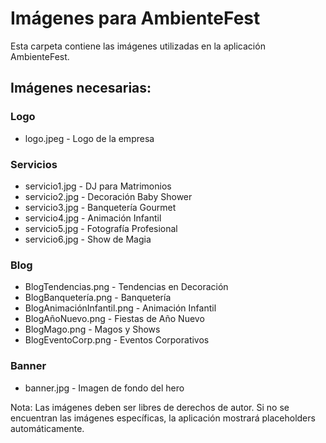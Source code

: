 # Imágenes para AmbienteFest

Esta carpeta contiene las imágenes utilizadas en la aplicación AmbienteFest.

## Imágenes necesarias:

### Logo
- logo.jpeg - Logo de la empresa

### Servicios
- servicio1.jpg - DJ para Matrimonios
- servicio2.jpg - Decoración Baby Shower  
- servicio3.jpg - Banquetería Gourmet
- servicio4.jpg - Animación Infantil
- servicio5.jpg - Fotografía Profesional
- servicio6.jpg - Show de Magia

### Blog
- BlogTendencias.png - Tendencias en Decoración
- BlogBanquetería.png - Banquetería
- BlogAnimaciónInfantil.png - Animación Infantil
- BlogAñoNuevo.png - Fiestas de Año Nuevo
- BlogMago.png - Magos y Shows
- BlogEventoCorp.png - Eventos Corporativos

### Banner
- banner.jpg - Imagen de fondo del hero

Nota: Las imágenes deben ser libres de derechos de autor. Si no se encuentran las imágenes específicas, la aplicación mostrará placeholders automáticamente.